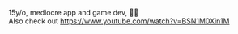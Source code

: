15y/o, mediocre app and game dev, 🏳️‍🌈  
Also check out https://www.youtube.com/watch?v=BSN1M0Xin1M

